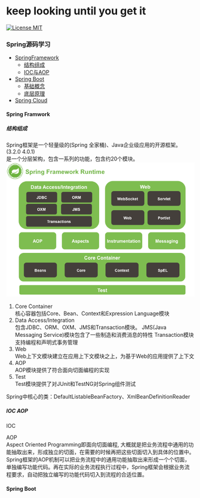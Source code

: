 # keep looking until you get it
[![License MIT](https://img.shields.io/badge/license-MIT-blue.svg)](https://raw.githubusercontent.com/iluwatar/java-design-patterns/master/LICENSE.md)

### Spring源码学习
- [SpringFramework](#Spring-Framwork)
  - [结构组成](#结构组成)
  - [IOC与AOP](#IOC-AOP)
- [Spring Boot](#Spring-Boot)
  - [基础概念](#基础概念)
  - [底层原理](#底层原理)
- [Spring Cloud](#Spring-Cloud)

  



#### Spring Framwork
##### 结构组成
Spring框架是一个轻量级的(Spring 全家桶)、Java企业级应用的开源框架。(3.2.0  4.0.1)  
是一个分层架构，包含一系列的功能，包含约20个模块。
![image](https://github.com/Egnaxela/springLearning/blob/master/img/SpringFramework.png)

1. Core Container  
    核心容器包括Core、Bean、Context和Expression Language模块
2. Data Access/Integration  
    包含JDBC、ORM、OXM、JMS和Transaction模块。
    JMS(Java Messaging Service)模块包含了一些制造和消费消息的特性
    Transaction模块支持编程和声明式事务管理     
3. Web  
    Web上下文模块建立在应用上下文模块之上，为基于Web的应用提供了上下文
4. AOP  
    AOP模块提供了符合面向切面编程的实现
5. Test  
    Test模块提供了对JUnit和TestNG对Spring组件测试  

Spring中核心的类：DefaultListableBeanFactory、XmlBeanDefinitionReader
##### IOC AOP
IOC

AOP  
Aspect Oriented Programming即面向切面编程, 大概就是把业务流程中通用的功能抽取出来，形成独立的切面，在需要的时候再把这些切面切入到具体的位置中。
Spring框架的AOP机制可以把业务流程中的通用功能抽取出来形成一个个切面，单独编写功能代码。再在实际的业务流程执行过程中，Spring框架会根据业务流程要求，自动把独立编写的功能代码切入到流程的合适位置。


#### Spring Boot

